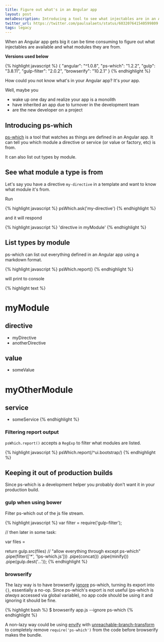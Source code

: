 ```yaml
---
title: Figure out what's in an Angular app
layout: post
metaDescription: Introducing a tool to see what injectables are in an Angular app and what modules they are from.
twitter_url: https://twitter.com/paulsalaets/status/603207641540599809
tags: legacy
---
```


When an Angular app gets big it can be time consuming to figure out what injectables are available and what modules they are from.

**Versions used below**

{% highlight javascript %}
{
  "angular": "^1.0.8",
  "ps-which": "1.2.2",
  "gulp": "3.8.11",
  "gulp-filter": "2.0.2",
  "browserify": "10.2.1"
}
{% endhighlight %}

How could you not know what's in your Angular app? It's *your* app.

Well, maybe you

- wake up one day and realize your app is a monolith
- have inherited an app due to turnover in the development team
- are the new developer on a project

## Introducing ps-which

[ps-which](https://github.com/psalaets/ps-which) is a tool that watches as things are defined in an Angular app. It can tell you which module a directive or service (or value or factory, etc) is from.

It can also list out types by module.

## See what module a type is from

Let's say you have a directive `my-directive` in a template and want to know what module it's from.

Run

{% highlight javascript %}
psWhich.ask('my-directive')
{% endhighlight %}

and it will respond

{% highlight javascript %}
'directive in myModule'
{% endhighlight %}

## List types by module

ps-which can list out everything defined in an Angular app using a markdown format.

{% highlight javascript %}
psWhich.report()
{% endhighlight %}

will print to console

{% highlight text %}
# myModule
## directive
- myDirective
- anotherDirective
## value
- someValue

# myOtherModule
## service
- someService
{% endhighlight %}

### Filtering report output

`psWhich.report()` accepts a `RegExp` to filter what modules are listed.

{% highlight javascript %}
psWhich.report(/^ui\.bootstrap/)
{% endhighlight %}

## Keeping it out of production builds

Since ps-which is a development helper you probably don't want it in your production build.

### gulp when using bower

Filter ps-which out of the js file stream.

{% highlight javascript %}
var filter = require('gulp-filter');

// then later in some task:

var files = <js files included on html page>

return gulp.src(files)
  // "allow everything through except ps-which"
  .pipe(filter(['*', '!ps-which.js']))
  .pipe(concat())
  .pipe(minify())
  .pipe(gulp.dest('...'));
{% endhighlight %}

### browserify

The lazy way is to have browserify [ignore](https://github.com/substack/browserify-handbook#ignoring-and-excluding) ps-which, turning its export into `{}`, essentially a no-op. Since ps-which's export is not useful (ps-which is *always* accessed via global variable), no app code should be using it and ignoring it should be fine.

{% highlight bash %}
$ browserify app.js --ignore ps-which
{% endhighlight %}

A non-lazy way could be using [envify](https://www.npmjs.com/package/envify) with [unreachable-branch-transform](https://www.npmjs.com/package/unreachable-branch-transform) to completely remove `require('ps-which')` from the code before browserify makes the bundle.